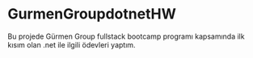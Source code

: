 # GurmenGroupdotnetHW

Bu projede Gürmen Group fullstack bootcamp programı kapsamında ilk kısım olan .net ile ilgili ödevleri yaptım.

